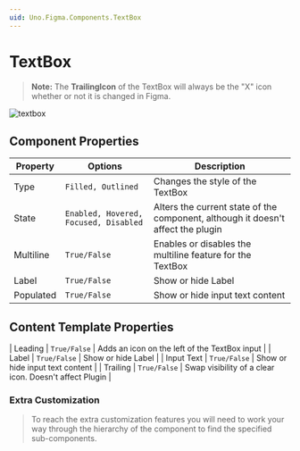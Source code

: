 ```yaml
---
uid: Uno.Figma.Components.TextBox
---
```


# TextBox

> **Note:** The **TrailingIcon** of the TextBox will always be the "X" icon whether or not it is changed in Figma.

![textbox](./images/textbox.png)

## Component Properties

| Property     | Options                                          | Description                                                  |
| ------------ | ------------------------------------------------ | ------------------------------------------------------------ |
| Type         | `Filled, Outlined`                               | Changes the style of the TextBox                            |
| State        | `Enabled, Hovered, Focused, Disabled`            | Alters the current state of the component, although it doesn't affect the plugin |
| Multiline    | `True/False`                                     | Enables or disables the multiline feature for the TextBox    |
| Label        | `True/False`                                     | Show or hide Label                                           |
| Populated    | `True/False`                                     | Show or hide input text content                              |

## Content Template Properties

| Leading            | `True/False`                             | Adds an icon on the left of the TextBox input             |
| Label              | `True/False`                             | Show or hide Label                                        |
| Input Text         | `True/False`                             | Show or hide input text content                           |
| Trailing           | `True/False`                             | Swap visibility of a clear icon. Doesn't affect Plugin    |

### Extra Customization

> To reach the extra customization features you will need to work your way through the hierarchy of the component to find the specified sub-components.  